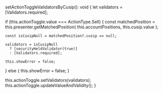 setActionToggleValidatorsByCusip(): void {
  let validators = [Validators.required];

  if (this.actionToggle.value === ActionType.Sell) {
    const matchedPosition = this.presenter.getMatchedPosition(
      this.accountPositions,
      this.cusip.value
    );

    const isCusipNull = matchedPosition?.cusip == null;

    validators = isCusipNull
      ? [securityHeldValidator(true)]
      : [Validators.required];

    this.showError = false;
  } else {
    this.showError = false;
  }

  this.actionToggle.setValidators(validators);
  this.actionToggle.updateValueAndValidity();
}